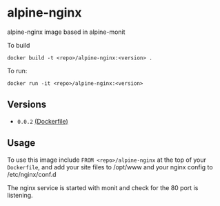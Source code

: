 alpine-nginx
=============

alpine-nginx image based in alpine-monit

To build

```
docker build -t <repo>/alpine-nginx:<version> .
```

To run:

```
docker run -it <repo>/alpine-nginx:<version> 
```

## Versions

- `0.0.2` [(Dockerfile)](https://descinet.bbva.es/stash/projects/CLOUDFRAME/repos/alpine-nginx/browse/Dockerfile)

## Usage

To use this image include `FROM <repo>/alpine-nginx` at the top of your `Dockerfile`, and add your site files to /opt/www and your nginx config to /etc/nginx/conf.d

The nginx service is started with monit and check for the 80 port is listening.
